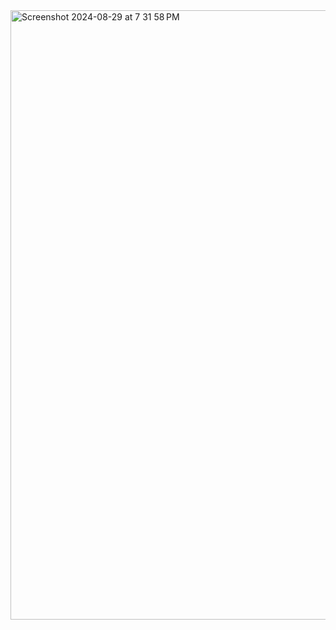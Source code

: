 <img width="975" alt="Screenshot 2024-08-29 at 7 31 58 PM" src="https://github.com/user-attachments/assets/5fbfe99a-c344-4707-9602-18d09676956a">
